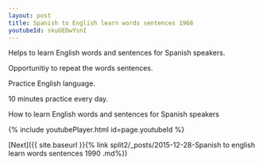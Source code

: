 ```yaml
---
layout: post
title: Spanish to English learn words sentences 1968 
youtubeId: skuUEDwYsnI
---
```

 
 
Helps to learn English words and sentences for Spanish speakers.

Opportunitiy to repeat the words sentences. 

Practice English language. 
 
10 minutes practice every day. 
 
How to learn English words and sentences for Spanish speakers 
 
{% include youtubePlayer.html id=page.youtubeId %}
 
 
[Next]({{ site.baseurl }}{% link  split2/_posts/2015-12-28-Spanish to english learn words sentences 1990 .md%})
 
